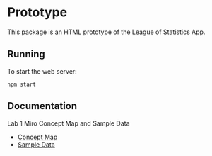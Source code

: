 # Prototype

This package is an HTML prototype of the League of Statistics App.
## Running

To start the web server:

```shell
npm start
```

## Documentation
Lab 1 Miro Concept Map and Sample Data
- [Concept Map](inbox/LeagueOfStatistics.jpg) 
- [Sample Data](inbox/example_data.pdf)